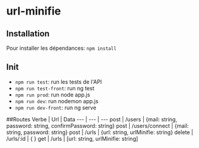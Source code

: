 # url-minifie

## Installation
Pour installer les dépendances:
``npm install``

## Init
* `npm run test`: run les tests de l'API
* `npm run test-front`: run ng test
* `npm run prod`: run node app.js
* `npm run dev`: run nodemon app.js
* `npm run dev-front`: run ng serve

##Routes
Verbe | Url | Data
---  | --- | ---
post | /users | {mail: string, password: string, confirmPassword: string}
post | /users/connect | {mail: string, password: string}
post | /urls | {url: string, urlMinifie: string}
delete | /urls/:id | { }
get | /urls | [url: string, urlMinifie: string]

